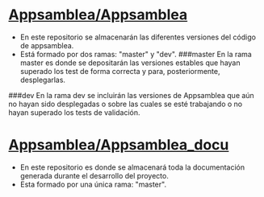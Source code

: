 # [Appsamblea/Appsamblea](https://github.com/Appsamblea/Appsamblea)

- En este repositorio se almacenarán las diferentes versiones del código de appsamblea.
- Está formado por dos ramas: "master" y "dev".
###master
En la rama master es donde se depositarán las versiones estables que hayan superado los test de forma correcta y
para, posteriormente, desplegarlas.

###dev
En la rama dev se incluirán las versiones de Appsamblea que aún no hayan sido desplegadas o sobre las cuales se
esté trabajando o no hayan superado los tests de validación.

# [Appsamblea/Appsamblea_docu](https://github.com/Appsamblea/Appsamblea_docu)

- En este repositorio es donde se almacenará toda la documentación generada durante el desarrollo del proyecto.
- Esta formado por una única rama: "master".
